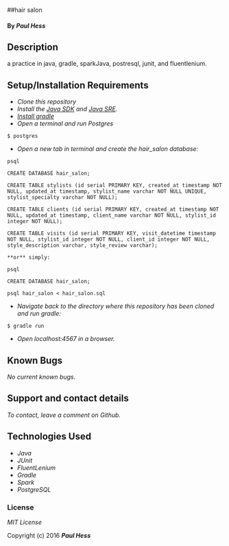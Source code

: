 

##hair salon

#### By _**Paul Hess**_

## Description

a practice in java, gradle, sparkJava, postresql, junit, and fluentlenium. 

## Setup/Installation Requirements

* _Clone this repository_
* _Install the [Java SDK](http://www.oracle.com/technetwork/java/javase/downloads/jdk8-downloads-2133151.html) and [Java SRE](http://www.java.com/en/)._
* _[Install gradle](http://codetutr.com/2013/03/23/how-to-install-gradle/)_
* _Open a terminal and run Postgres_
```
$ postgres
```
* _Open a new tab in terminal and create the hair_salon database:_
```
psql

CREATE DATABASE hair_salon;

CREATE TABLE stylists (id serial PRIMARY KEY, created_at timestamp NOT NULL, updated_at timestamp, stylist_name varchar NOT NULL UNIQUE, stylist_specialty varchar NOT NULL);

CREATE TABLE clients (id serial PRIMARY KEY, created_at timestamp NOT NULL, updated_at timestamp, client_name varchar NOT NULL, stylist_id integer NOT NULL);

CREATE TABLE visits (id serial PRIMARY KEY, visit_datetime timestamp NOT NULL, stylist_id integer NOT NULL, client_id integer NOT NULL, style_description varchar, style_review varchar);

**or** simply:

psql

CREATE DATABASE hair_salon;

psql hair_salon < hair_salon.sql
```
* _Navigate back to the directory where this repository has been cloned and run gradle:_
```
$ gradle run
```
* _Open localhost:4567 in a browser._

## Known Bugs

_No current known bugs._

## Support and contact details

_To contact, leave a comment on Github._

## Technologies Used

* _Java_
* _JUnit_
* _FluentLenium_
* _Gradle_
* _Spark_
* _PostgreSQL_

### License

*MIT License*

Copyright (c) 2016 **_Paul Hess_**